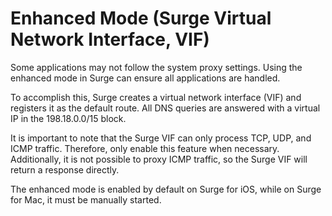 Enhanced Mode (Surge Virtual Network Interface, VIF)
====================================================

Some applications may not follow the system proxy settings. Using the enhanced mode in Surge can ensure all applications are handled.

To accomplish this, Surge creates a virtual network interface (VIF) and registers it as the default route. All DNS queries are answered with a virtual IP in the 198.18.0.0/15 block.

It is important to note that the Surge VIF can only process TCP, UDP, and ICMP traffic. Therefore, only enable this feature when necessary. Additionally, it is not possible to proxy ICMP traffic, so the Surge VIF will return a response directly.

The enhanced mode is enabled by default on Surge for iOS, while on Surge for Mac, it must be manually started.